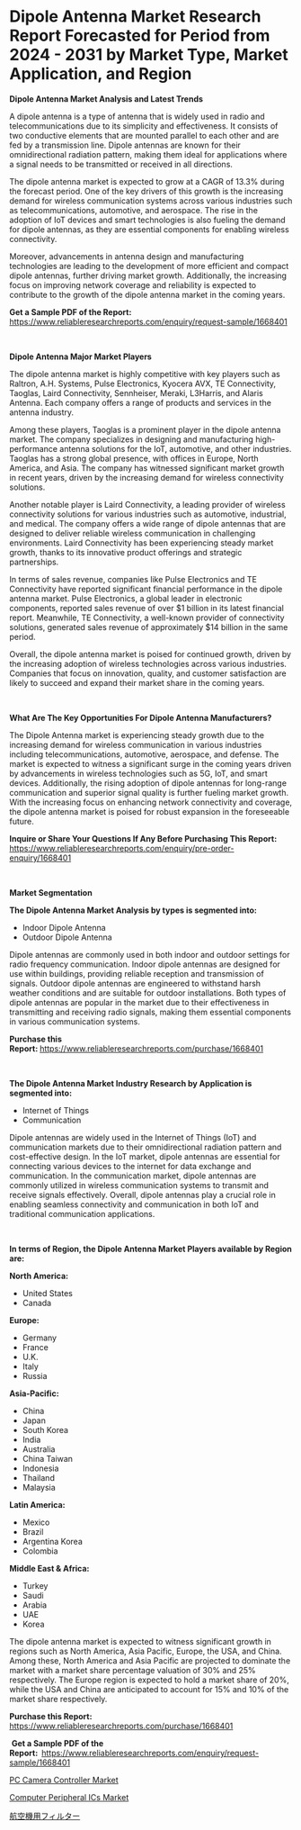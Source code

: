 <p><h1>Dipole Antenna Market Research Report Forecasted for Period from 2024 -  2031 by Market Type, Market Application, and Region</h1></p><p><strong>Dipole Antenna Market Analysis and Latest Trends</strong></p>
<p><p>A dipole antenna is a type of antenna that is widely used in radio and telecommunications due to its simplicity and effectiveness. It consists of two conductive elements that are mounted parallel to each other and are fed by a transmission line. Dipole antennas are known for their omnidirectional radiation pattern, making them ideal for applications where a signal needs to be transmitted or received in all directions.</p><p>The dipole antenna market is expected to grow at a CAGR of 13.3% during the forecast period. One of the key drivers of this growth is the increasing demand for wireless communication systems across various industries such as telecommunications, automotive, and aerospace. The rise in the adoption of IoT devices and smart technologies is also fueling the demand for dipole antennas, as they are essential components for enabling wireless connectivity.</p><p>Moreover, advancements in antenna design and manufacturing technologies are leading to the development of more efficient and compact dipole antennas, further driving market growth. Additionally, the increasing focus on improving network coverage and reliability is expected to contribute to the growth of the dipole antenna market in the coming years.</p></p>
<p><strong>Get a Sample PDF of the Report:&nbsp;</strong> <a href="https://www.reliableresearchreports.com/enquiry/request-sample/1668401">https://www.reliableresearchreports.com/enquiry/request-sample/1668401</a></p>
<p>&nbsp;</p>
<p><strong>Dipole Antenna Major Market Players</strong></p>
<p><p>The dipole antenna market is highly competitive with key players such as Raltron, A.H. Systems, Pulse Electronics, Kyocera AVX, TE Connectivity, Taoglas, Laird Connectivity, Sennheiser, Meraki, L3Harris, and Alaris Antenna. Each company offers a range of products and services in the antenna industry.</p><p>Among these players, Taoglas is a prominent player in the dipole antenna market. The company specializes in designing and manufacturing high-performance antenna solutions for the IoT, automotive, and other industries. Taoglas has a strong global presence, with offices in Europe, North America, and Asia. The company has witnessed significant market growth in recent years, driven by the increasing demand for wireless connectivity solutions.</p><p>Another notable player is Laird Connectivity, a leading provider of wireless connectivity solutions for various industries such as automotive, industrial, and medical. The company offers a wide range of dipole antennas that are designed to deliver reliable wireless communication in challenging environments. Laird Connectivity has been experiencing steady market growth, thanks to its innovative product offerings and strategic partnerships.</p><p>In terms of sales revenue, companies like Pulse Electronics and TE Connectivity have reported significant financial performance in the dipole antenna market. Pulse Electronics, a global leader in electronic components, reported sales revenue of over $1 billion in its latest financial report. Meanwhile, TE Connectivity, a well-known provider of connectivity solutions, generated sales revenue of approximately $14 billion in the same period.</p><p>Overall, the dipole antenna market is poised for continued growth, driven by the increasing adoption of wireless technologies across various industries. Companies that focus on innovation, quality, and customer satisfaction are likely to succeed and expand their market share in the coming years.</p></p>
<p>&nbsp;</p>
<p><strong>What Are The Key Opportunities For Dipole Antenna Manufacturers?</strong></p>
<p><p>The Dipole Antenna market is experiencing steady growth due to the increasing demand for wireless communication in various industries including telecommunications, automotive, aerospace, and defense. The market is expected to witness a significant surge in the coming years driven by advancements in wireless technologies such as 5G, IoT, and smart devices. Additionally, the rising adoption of dipole antennas for long-range communication and superior signal quality is further fueling market growth. With the increasing focus on enhancing network connectivity and coverage, the dipole antenna market is poised for robust expansion in the foreseeable future.</p></p>
<p><strong>Inquire or Share Your Questions If Any Before Purchasing This Report:</strong> <a href="https://www.reliableresearchreports.com/enquiry/pre-order-enquiry/1668401">https://www.reliableresearchreports.com/enquiry/pre-order-enquiry/1668401</a></p>
<p>&nbsp;</p>
<p><strong>Market Segmentation</strong></p>
<p><strong>The Dipole Antenna Market Analysis by types is segmented into:</strong></p>
<p><ul><li>Indoor Dipole Antenna</li><li>Outdoor Dipole Antenna</li></ul></p>
<p><p>Dipole antennas are commonly used in both indoor and outdoor settings for radio frequency communication. Indoor dipole antennas are designed for use within buildings, providing reliable reception and transmission of signals. Outdoor dipole antennas are engineered to withstand harsh weather conditions and are suitable for outdoor installations. Both types of dipole antennas are popular in the market due to their effectiveness in transmitting and receiving radio signals, making them essential components in various communication systems.</p></p>
<p><strong>Purchase this Report:&nbsp;</strong><a href="https://www.reliableresearchreports.com/purchase/1668401">https://www.reliableresearchreports.com/purchase/1668401</a></p>
<p>&nbsp;</p>
<p><strong>The Dipole Antenna Market Industry Research by Application is segmented into:</strong></p>
<p><ul><li>Internet of Things</li><li>Communication</li></ul></p>
<p><p>Dipole antennas are widely used in the Internet of Things (IoT) and communication markets due to their omnidirectional radiation pattern and cost-effective design. In the IoT market, dipole antennas are essential for connecting various devices to the internet for data exchange and communication. In the communication market, dipole antennas are commonly utilized in wireless communication systems to transmit and receive signals effectively. Overall, dipole antennas play a crucial role in enabling seamless connectivity and communication in both IoT and traditional communication applications.</p></p>
<p>&nbsp;</p>
<p><strong>In terms of Region, the Dipole Antenna Market Players available by Region are:</strong></p>
<p>
    <p> <strong> North America: </strong>
        <ul>
            <li>United States</li>
            <li>Canada</li>
        </ul>
        </p> 
    <p> <strong> Europe: </strong>
        <ul>
            <li>Germany</li>
            <li>France</li>
            <li>U.K.</li>
            <li>Italy</li>
            <li>Russia</li>
        </ul>
        </p> 
    <p> <strong> Asia-Pacific: </strong>
        <ul>
            <li>China</li>
            <li>Japan</li>
            <li>South Korea</li>
            <li>India</li>
            <li>Australia</li>
            <li>China Taiwan</li>
            <li>Indonesia</li>
            <li>Thailand</li>
            <li>Malaysia</li>
        </ul>
        </p> 
    <p> <strong> Latin America: </strong>
        <ul>
            <li>Mexico</li>
            <li>Brazil</li>
            <li>Argentina Korea</li>
            <li>Colombia</li>
        </ul>
        </p> 
    <p> <strong> Middle East & Africa: </strong>
        <ul>
            <li>Turkey</li>
            <li>Saudi</li>
            <li>Arabia</li>
            <li>UAE</li>
            <li>Korea</li>
        </ul>
    </p>
    </p>
<p><p>The dipole antenna market is expected to witness significant growth in regions such as North America, Asia Pacific, Europe, the USA, and China. Among these, North America and Asia Pacific are projected to dominate the market with a market share percentage valuation of 30% and 25% respectively. The Europe region is expected to hold a market share of 20%, while the USA and China are anticipated to account for 15% and 10% of the market share respectively.</p></p>
<p><strong>Purchase this Report: </strong><a href="https://www.reliableresearchreports.com/purchase/1668401">https://www.reliableresearchreports.com/purchase/1668401</a></p>
<p>&nbsp;<strong>Get a Sample PDF of the Report:&nbsp;&nbsp;</strong><a href="https://www.reliableresearchreports.com/enquiry/request-sample/1668401">https://www.reliableresearchreports.com/enquiry/request-sample/1668401</a></p>
<p><strong></strong></p>
<p><p><a href="https://github.com/pgtimber/Market-Research-Report-List-2/blob/main/pc-camera-controller-market.md">PC Camera Controller Market</a></p><p><a href="https://github.com/lataunyatinikmelvin59ilbd0dv/Market-Research-Report-List-1/blob/main/computer-peripheral-ics-market.md">Computer Peripheral ICs Market</a></p><p><a href="https://medium.com/@jodyomenick9056/%E8%88%AA%E7%A9%BA%E6%A9%9F%E3%83%95%E3%82%A3%E3%83%AB%E3%82%BF%E3%83%BC%E5%B8%82%E5%A0%B4%E3%81%AE%E3%83%A1%E3%83%88%E3%83%AA%E3%82%AF%E3%82%B9%E3%82%92%E8%A7%A3%E8%AA%AD%E3%81%99%E3%82%8B-%E5%B8%82%E5%A0%B4%E3%82%B7%E3%82%A7%E3%82%A2-%E3%83%88%E3%83%AC%E3%83%B3%E3%83%89-%E6%88%90%E9%95%B7%E3%83%91%E3%82%BF%E3%83%BC%E3%83%B3-31235a995dc1">航空機用フィルター</a></p></p>
